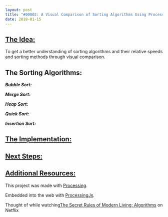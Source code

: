 ```yaml
---
layout: post
title: "#00002: A Visual Comparison of Sorting Algorithms Using Processing "
date: 2018-01-15
---
```



<canvas data-processing-sources="/projects/canvases/00002MergeSort.pde"></canvas>

<h2><u>The Idea:</u></h2>

<p>To get a better understanding of sorting algorithms and their relative speeds and sorting methods through visual comparison.</p>

<p><h2>The Sorting Algorithms:</h2></p>

<p><em><strong>Bubble Sort:</strong></em> </p>
<canvas data-processing-sources="/projects/canvases/00002BubbleSort.pde"></canvas>
<p><em><strong>Merge Sort:</strong></em> </p>
<p><em><strong>Heap Sort:</strong></em> </p>
<p><em><strong>Quick Sort:</strong></em></p>
<p><em><strong>Insertion Sort:</strong></em></p>
<canvas data-processing-sources="/projects/canvases/00002InsertionSort.pde"></canvas>
<h2><u>The Implementation:</u></h2>


<h2><u>Next Steps:</u></h2>

<h2><u>Additional Resources:</u></h2>

<p>This project was made with <a href="https://processing.org/">Processing</a>.</p>
<p>Embedded into the web with <a href="http://processingjs.org/">ProcessingJs</a>.</p>
<p>Thought of while watching<a href="http://www.imdb.com/title/tt5818010/">The Secret Rules of Modern Living: Algorithms</a> on Netflix</p>
